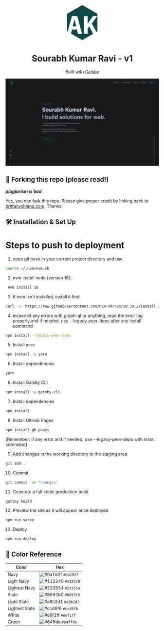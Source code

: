 <div align="center">
  <img alt="Logo" src="https://raw.githubusercontent.com/bchiang7/v4/main/src/images/logo.png" width="100" />
</div>
<h1 align="center">
  Sourabh Kumar Ravi - v1
</h1>
<p align="center">
  Built with <a href="https://www.gatsbyjs.org/" target="_blank">Gatsby</a>
</p>

![demo](https://raw.githubusercontent.com/SourabhRavi/personal-website-v1/main/src/images/demo.png)

## 🚨 Forking this repo (please read!)
 _**plagiarism is bad**_

Yes, you can fork this repo. Please give proper credit by linking back to [brittanychiang.com](https://brittanychiang.com). Thanks!

## 🛠 Installation & Set Up

# Steps to push to deployment

  1. open git bash in your current project directory and use

   ```sh
   source ~/.nvm/nvm.sh
   ```

  2. nvm install node (version 16);

  ```sh
   nvm install 16
   ```

  3. if nvm isn't installed, install it first

   ```sh
   curl -o- https://raw.githubusercontent.com/nvm-sh/nvm/v0.39.2/install.sh | bash
   ```

  4. incase of any errors with graph-ql or anything, read the error log properly and if needed, use --legacy-peer-deps after any install command

  ```sh
  npm install --legacy-peer-deps
  ```

  5. Install yarn

  ```sh
  npm install -g yarn
  ```

  6. Install dependencies

  ```sh
  yarn
  ```

  6. Install Gatsby CLI

  ```sh
  npm install -g gatsby-cli
  ```

  7. Install dependencies

  ```sh
  npm install
  ```

  8. Install GitHub Pages

  ```sh
  npm install gh-pages
  ```
  [Remember: if any error and if needed, use --legacy-peer-deps with install command]

  9. Add changes in the working directory to the staging area

  ```sh
  git add .
  ```

  10. Commit 

  ```sh
  git commit -am "changes"
  ```

  11. Generate a full static production build
  
  ```sh
  gatsby build
  ```

  12. Preview the site as it will appear once deployed

   ```sh
  npm run serve
  ```

  13. Deploy

  ```sh
  npm run deploy
  ```


## 🎨 Color Reference

| Color          | Hex                                                                |
| -------------- | ------------------------------------------------------------------ |
| Navy           | ![#0a192f](https://via.placeholder.com/10/0a192f?text=+) `#0a192f` |
| Light Navy     | ![#112240](https://via.placeholder.com/10/0a192f?text=+) `#112240` |
| Lightest Navy  | ![#233554](https://via.placeholder.com/10/303C55?text=+) `#233554` |
| Slate          | ![#8892b0](https://via.placeholder.com/10/8892b0?text=+) `#8892b0` |
| Light Slate    | ![#a8b2d1](https://via.placeholder.com/10/a8b2d1?text=+) `#a8b2d1` |
| Lightest Slate | ![#ccd6f6](https://via.placeholder.com/10/ccd6f6?text=+) `#ccd6f6` |
| White          | ![#e6f1ff](https://via.placeholder.com/10/e6f1ff?text=+) `#e6f1ff` |
| Green          | ![#64ffda](https://via.placeholder.com/10/64ffda?text=+) `#64ffda` |
